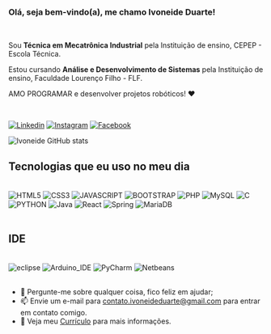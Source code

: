 ### Olá, seja bem-vindo(a), me chamo Ivoneide Duarte!
<br/>
<p>Sou <strong>Técnica em Mecatrônica Industrial</strong> pela Instituição de ensino, CEPEP - Escola Técnica.</p>
<p>Estou cursando <strong>Análise e Desenvolvimento de Sistemas</strong> pela Instituição de ensino, Faculdade Lourenço Filho - FLF.</p>
<p>AMO PROGRAMAR e desenvolver projetos robóticos! ❤️<p/>

<br/>

[![Linkedin](https://img.shields.io/badge/LinkedIn-0077B5?style=for-the-badge&logo=linkedin&logoColor=white)](https://www.linkedin.com/in/ivoneide-duarte-a2152b229/)
[![Instagram](https://img.shields.io/badge/Instagram-E4405F?style=for-the-badge&logo=instagram&logoColor=white)](https://www.instagram.com/ivoneide.duarte25/)
[![Facebook](https://img.shields.io/badge/Facebook-1877F2?style=for-the-badge&logo=facebook&logoColor=white)](https://www.facebook.com/ivoneide.duarte.731/)

![Ivoneide GitHub stats](https://github-readme-stats.vercel.app/api?username=Ivoneideduarte&show_icons=true&theme=dracula)

## Tecnologias que eu uso no meu dia

<div style="display: inline_block"><br/>
    <img align="center" alt="HTML5" src="https://img.shields.io/badge/HTML5-E34F26?style=for-the-badge&logo=html5&logoColor=white"/>
    <img align="center" alt="CSS3" src="https://img.shields.io/badge/CSS3-1572B6?style=for-the-badge&logo=css3&logoColor=white"/>
    <img align="center" alt="JAVASCRIPT" src="https://img.shields.io/badge/JavaScript-F7DF1E?style=for-the-badge&logo=javascript&logoColor=black"/>
    <img align="center" alt="BOOTSTRAP" src="https://img.shields.io/badge/Bootstrap-563D7C?style=for-the-badge&logo=bootstrap&logoColor=white"/>
    <img align="center" alt="PHP" src="https://img.shields.io/badge/PHP-777BB4?style=for-the-badge&logo=php&logoColor=white"/>
    <img align="center" alt="MySQL" src="https://img.shields.io/badge/MySQL-005C84?style=for-the-badge&logo=mysql&logoColor=white"/>
    <img align="center" alt="C" src="https://img.shields.io/badge/C-00599C?style=for-the-badge&logo=c&logoColor=white"/>
    <img align="center" alt="PYTHON" src="https://img.shields.io/badge/Python-14354C?style=for-the-badge&logo=python&logoColor=white"/>
    <img align="center" alt="Java" src="https://img.shields.io/badge/Java-ED8B00?style=for-the-badge&logo=java&logoColor=white"/>
    <img align="center" alt="React" src="https://img.shields.io/badge/React-20232A?style=for-the-badge&logo=react&logoColor=61DAFB"/>
    <img align="center" alt="Spring" src="https://img.shields.io/badge/Spring-6DB33F?style=for-the-badge&logo=spring&logoColor=white"/>
    <!--<img align="center" alt="MongoDB" src="https://img.shields.io/badge/MongoDB-4EA94B?style=for-the-badge&logo=mongodb&logoColor=white"/>-->
    <img align="center" alt="MariaDB" src=" https://img.shields.io/badge/MariaDB-003545?style=for-the-badge&logo=mariadb&logoColor=white"/>
    <!--<img align="center" alt="PostgreSQL" src="https://img.shields.io/badge/PostgreSQL-316192?style=for-the-badge&logo=postgresql&logoColor=white"/>-->
</div>
<br/>

## IDE

<div style="display: inline_block"><br/> 
    <img align="center" alt="eclipse" src="https://img.shields.io/badge/Eclipse-2C2255?style=for-the-badge&logo=eclipse&logoColor=white"/>
    <img align="center" alt="Arduino_IDE" src="https://img.shields.io/badge/Arduino_IDE-00979D?style=for-the-badge&logo=arduino&logoColor=white"/>
    <img align="center" alt="PyCharm" src="https://img.shields.io/badge/PyCharm-000000.svg?&style=for-the-badge&logo=PyCharm&logoColor=white"/>
    <img align="center" alt="Netbeans" src="https://img.shields.io/badge/apache%20netbeans-1B6AC6?style=for-the-badge&logo=apache%20netbeans%20IDE&logoColor=white"/>

</div>
<br/>

- 💬 Pergunte-me sobre qualquer coisa, fico feliz em ajudar;
- 📫 Envie um e-mail para contato.ivoneideduarte@gmail.com para entrar em contato comigo.
- 📝 Veja meu <a href="https://docs.google.com/document/d/1-d5BYclSMEzv1pjqcW37vxsc-1gfNlBC5sNo_SRQLi4/edit?usp=sharing" target="_blank">Currículo</a> para mais informações.
